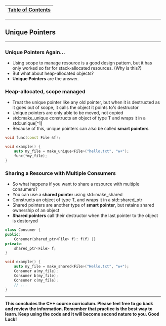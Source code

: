 |[Table of Contents](/00-Table-of-Contents.md)|
|---|

---

## Unique Pointers

---

### Unique Pointers Again...

* Using scope to manage resource is a good design pattern, but it has only worked so far for stack-allocated resources. \(Why is this?\)
* But what about heap-allocated objects?
* **Unique Pointers** are the answer. 

### Heap-allocated, scope managed

* Treat the unique pointer like any old pointer, but when it is destructed as it goes out of scope, it calls the object it points to's destructor
* Unique pointers are only able to be moved, not copied
* std::make\_unique constructs an object of type T and wraps it in a std::unique[^1]
* Because of this, unique pointers can also be called **smart pointers**

```cpp
void func(const File &f);

void example() {
    auto my_file = make_unique<File>("hello.txt", "w+");
    func(*my_file);
}
```

### Sharing a Resource with Multiple Consumers

* So what happens if you want to share a resource with multiple consumers?
* You can use a **shared pointer** using std::make\_shared
* Constructs an object of type T, and wraps it in a std::shared\_ptr
* Shared pointers are another type of **smart pointer**, but retains shared ownership of an object
* **Shared pointers** call their destructor when the last pointer to the object is destoryed

```cpp
class Consumer {
public:
    Consumer(shared_ptr<File> f): f(f) {}
private:
    shared_ptr<File> f;
}

void example() {
    auto my_file = make_shared<File>("Hello.txt", "w+");
    Consumer a(my_file);
    Consumer b(my_file);
    Consumer c(my_file);
    // ...
}
```

---

**This concludes the C++ course curriculum.  Please feel free to go back and review the information.  Remember that practice is the best way to learn.  Keep using the code and it will become second nature to you. Good Luck!**

